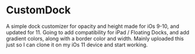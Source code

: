 # CustomDock

A simple dock customizer for opacity and height made for iOs 9-10, and updated for 11. 
Going to add compatibility for iPad / Floating Docks, and add gradient colors, along with a border color and width. 
Mainly uploaded this just so I can clone it on my iOs 11 device and start working.
